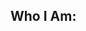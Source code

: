 ## Who I Am:
<!--
- 🔭 I’m a student at Biopark Educação.
- 🎓 Currently pursuing a degree in Systems Analysis and Development.
- 🌱 Learning all I can about Web Development.
- ⚡ Fun fact: Until yesterday, I had no idea what a programming language was.
-->
